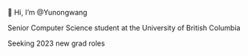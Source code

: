 👋 Hi, I’m @Yunongwang

Senior Computer Science student at the University of British Columbia

Seeking 2023 new grad roles
